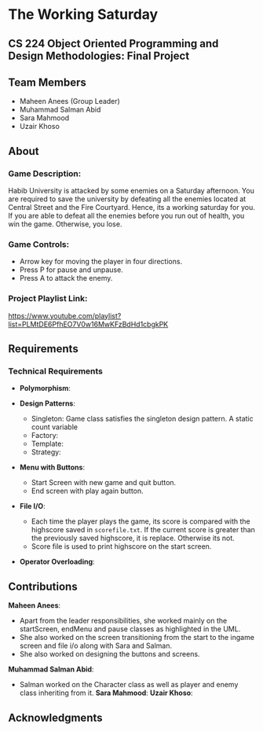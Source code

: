 # The Working Saturday

## CS 224 Object Oriented Programming and Design Methodologies: Final Project

## Team Members

- Maheen Anees (Group Leader)
- Muhammad Salman Abid
- Sara Mahmood
- Uzair Khoso

## About

### Game Description:
Habib University is attacked by some enemies on a Saturday afternoon. You are required to save the university by defeating all the enemies located at Central Street and the Fire Courtyard. Hence, its a working saturday for you. If you are able to defeat all the enemies before you run out of health, you win the game. Otherwise, you lose. 

### Game Controls:
- Arrow key for moving the player in four directions.
- Press P for pause and unpause.
- Press A to attack the enemy.

### Project Playlist Link:
https://www.youtube.com/playlist?list=PLMtDE6PfhEO7V0w16MwKFzBdHd1cbgkPK

## Requirements
### Technical Requirements
- __Polymorphism__:
- __Design Patterns__:
  - Singleton:
  Game class satisfies the singleton design pattern. A static count variable 
  - Factory:
  - Template:
  - Strategy:
      
- __Menu with Buttons__:
  - Start Screen with new game and quit button.
  - End screen with play again button.
- __File I/O__:
  - Each time the player plays the game, its score is compared with the highscore saved in `scorefile.txt`. If the current score is greater than the previously saved highscore, it is replace. Otherwise its not.
  - Score file is used to print highscore on the start screen.
- __Operator Overloading__:

## Contributions
__Maheen Anees__:
  - Apart from the leader responsibilities, she worked mainly on the startScreen, endMenu and pause classes as highlighted in the UML.
  - She also worked on the screen transitioning from the start to the ingame screen and file i/o along with Sara and Salman.
  - She also worked on designing the buttons and screens.
  
__Muhammad Salman Abid__:
  - Salman worked on the Character class as well as player and enemy class inheriting from it. 
__Sara Mahmood__:
__Uzair Khoso__:

## Acknowledgments
